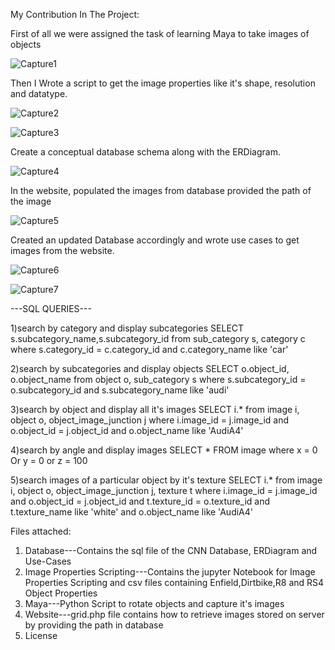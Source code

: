 


My Contribution In The Project:

 First of all we were assigned the task of learning Maya to take images of objects

![Capture1](https://user-images.githubusercontent.com/46699516/56782994-8f28c280-67b7-11e9-932a-ba486e551700.PNG)

Then I Wrote a script to get the image properties like it's shape, resolution and datatype.
 
 ![Capture2](https://user-images.githubusercontent.com/46699516/56783148-3148aa80-67b8-11e9-83ce-5a65340d7c55.PNG)
 
 ![Capture3](https://user-images.githubusercontent.com/46699516/56783177-59d0a480-67b8-11e9-83af-9bfcb8943c19.PNG)

Create a conceptual database schema along with the ERDiagram.

![Capture4](https://user-images.githubusercontent.com/46699516/56783198-75d44600-67b8-11e9-9029-bef264c26634.PNG)
 
In the website, populated the images from database provided the path of the image
 
 ![Capture5](https://user-images.githubusercontent.com/46699516/56783214-8e446080-67b8-11e9-8e39-c1c1a8d8c52b.PNG)

Created an updated Database accordingly and wrote use cases to get images from the website.

![Capture6](https://user-images.githubusercontent.com/46699516/56783232-b207a680-67b8-11e9-80d2-2102886e3914.PNG)

 ![Capture7](https://user-images.githubusercontent.com/46699516/56783269-f5621500-67b8-11e9-937f-628df6609ad2.PNG)





---SQL QUERIES---

1)search by category and display subcategories
SELECT s.subcategory_name,s.subcategory_id from sub_category s, category c where s.category_id = c.category_id and c.category_name like 'car'

2)search by subcategories and display objects
SELECT o.object_id, o.object_name from object o, sub_category s where s.subcategory_id = o.subcategory_id and s.subcategory_name like 'audi'

3)search by object and display all it's images
SELECT i.* from image i, object o, object_image_junction j where i.image_id = j.image_id and o.object_id = j.object_id and o.object_name like 'AudiA4'

4)search by angle and display images
SELECT * FROM image where x = 0 Or y = 0 or z = 100

5)search images of a particular object by it's texture
SELECT i.* from image i, object o, object_image_junction j, texture t where i.image_id = j.image_id and o.object_id = j.object_id and t.texture_id = o.texture_id and t.texture_name like 'white' and o.object_name like 'AudiA4'



Files attached:

1) Database---Contains the sql file of the CNN Database, ERDiagram and Use-Cases
2) Image Properties Scripting---Contains the jupyter Notebook for Image Properties Scripting and csv files containing Enfield,Dirtbike,R8 and RS4 Object Properties
3) Maya---Python Script to rotate objects and capture it's images
4) Website---grid.php file contains how to retrieve images stored on server by providing the path in database
5) License

